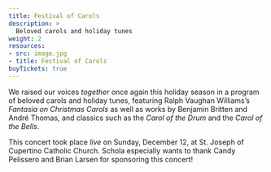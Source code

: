 ```yaml
---
title: Festival of Carols
description: >
  Beloved carols and holiday tunes
weight: 2
resources:
- src: image.jpg
- title: Festival of Carols
buyTickets: true
---
```

We raised our voices *together* once again this holiday season in a program of beloved carols and holiday tunes, featuring 
Ralph Vaughan Williams&rsquo;s *Fantasia on Christmas Carols* as well as works by Benjamin Britten and Andr&eacute; Thomas, and classics such as the *Carol of the Drum* and the *Carol of the Bells*.

This concert took place *live* on Sunday, December 12, at St. Joseph of Cupertino Catholic Church.
Schola especially wants to thank Candy Pelissero and Brian Larsen for sponsoring this concert!
